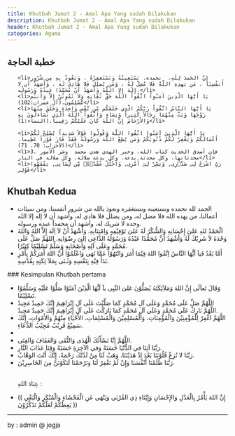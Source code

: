 ```yaml
---
title: Khutbah Jumat 2 - Amal Apa Yang sudah Dilakukan 
description: Khutbah Jumat 2 - Amal Apa Yang sudah Dilakukan 
header: Khutbah Jumat 2 - Amal Apa Yang sudah Dilakukan 
categories: Agama
---
```


<!--Waktu dan Tempat : Jumat 20 12 2019, Loleo -->
<div class="rr">
<h2>
خطبة الحاجة
</h2>
</div>
<div class="arx">
<ul>
	
	<li>إِنَّ الحَمدَ لِلَّهِ،  نحمده، نَسْتَعِينُهُ وَنَسْتَغفِرُهُ ، وَنَعُوذُ بِهِ مِن شُرُورِ أَنفُسِنَا ، مَن يَهدِهِ اللَّهُ فَلا مُضِلَّ لَهُ ، وَمَن يُضلِل فَلا هَادِيَ لَه ، وَأَشهَدُ أَن لا إِلَهَ إِلا اللَّهُ وَأَشهَدُ أَنَّ مُحَمَّدًا عَبدُهُ وَرَسُولُه.</li>
	<li>يَا أَيُّهَا الَّذِينَ آمَنُواْ اتَّقُواْ اللّهَ حَقَّ تُقَاتِهِ وَلاَ تَمُوتُنَّ إِلاَّ وَأَنتُم مُّسْلِمُونَ.(آل عمران:102)</li>
	<li>يَا أَيُّهَا النَّاسُ اتَّقُواْ رَبَّكُمُ الَّذِي خَلَقَكُم مِّن نَّفْسٍ وَاحِدَةٍ وَخَلَقَ مِنْهَا زَوْجَهَا وَبَثَّ مِنْهُمَا رِجَالاً كَثِيراً وَنِسَاء وَاتَّقُواْ اللّهَ الَّذِي تَسَاءلُونَ بِهِ وَالأَرْحَامَ إِنَّ اللّهَ كَانَ عَلَيْكُمْ رَقِيباً.(النساء:1)</li>
	
	<li>يَا أَيُّهَا الَّذِينَ آمَنُوا اتَّقُوا اللَّهَ وَقُولُوا قَوْلاً سَدِيداً يُصْلِحْ لَكُمْ أَعْمَالَكُمْ وَيَغْفِرْ لَكُمْ ذُنُوبَكُمْ وَمَن يُطِعْ اللَّهَ وَرَسُولَهُ فَقَدْ فَازَ فَوْزاً عَظِيماً.(الأحزاب: 70، 71)</li>
	<li>3. فإن أصدق الحديث كتاب الله، وخير الهدي هدي محمد ‮ ‬وشر‮ ‬الأمور‮ ‬محدثاتها،‮ ‬وكل‮ ‬محدثة‮ ‬بدعة،‮ ‬وكل‮ ‬بدعة‮ ‬ضلالة،‮ ‬وكل‮ ‬ضلالة‮ ‬في‮ ‬النار</li>
	<li>رَبِّ اشْرَحْ لِى صَدًْۭرِى, وَيَسِّرْ لِىٓ أَمْرِى, وَاحْلُلْ عُقْدًَۭةًۭ مِّن لِّسَانِى, يَفْقَهُوا قَوْلِى</li>
</ul>




</div>

## Khutbah Kedua
<div class="ar"> 
<ul>
	<li>الحمد لله نحمده ونستعينه ونستغفره ونعوذ بالله من شرور أنفسنا، ومن سيئات أعمالنا، من يهده الله فلا مضل له، ومن يضلل فلا هادي له، وأشهد أن لا إله إلا الله وحده لا شريك له، وأشهد أن محمداً عبده ورسوله. </li>
<li>اَلْحَمْدُ للهِ عَلىَ إِحْسَانِهِ وَالشُّكْرُ لَهُ عَلىَ تَوْفِيْقِهِ وَاِمْتِنَانِهِ. وَأَشْهَدُ أَنْ لاَ اِلَهَ إِلاَّ اللهُ وَاللهُ وَحْدَهُ لاَ شَرِيْكَ لَهُ وَأَشْهَدُ أنَّ مُحَمَّدًا عَبْدُهُ وَرَسُوْلُهُ الدَّاعِى إلىَ رِضْوَانِهِ. اللهُمَّ صَلِّ عَلَى مُحَمَّدٍ وِعَلَى اَلِهِ وَأَصْحَابِهِ وَسَلِّمْ تَسْلِيْمًا كِثيْرًا.</li>
<li>أَمَّا بَعْدُ فَياَ اَيُّهَا النَّاسُ اِتَّقُوا اللهَ فِيْمَا أَمَرَ وَانْتَهُوْا عَمَّا نَهَى وَاعْلَمُوْا أَنَّ اللهَ أَمَرَكُمْ بِأَمْرٍ بَدَأَ فِيْهِ بِنَفْسِهِ وَثَـنَى بِمَلآ ئِكَتِهِ بِقُدْسِهِ.</li>
</ul>
</div>
### Kesimpulan Khutbah pertama 
<div class="ar"> 
<ul>

<li>وَقَالَ تَعاَلَى إِنَّ اللهَ وَمَلآئِكَتَهُ يُصَلُّوْنَ عَلىَ النَّبِى يآ اَيُّهَا الَّذِيْنَ آمَنُوْا صَلُّوْا عَلَيْهِ وَسَلِّمُوْا تَسْلِيْمًا.</li>
<li>اللَّهُمَّ صَلِّ عَلَى مُحَمَّدٍ وَعَلَى آلِ مُحَمَّدٍ كَمَا صَلَّيْتَ عَلَى آلِ إِبْرَاهِيمَ إِنَّكَ حَمِيدٌ مَجِيدٌ اللَّهُمَّ بَارِكْ عَلَى مُحَمَّدٍ وَعَلَى آلِ مُحَمَّدٍ كَمَا بَارَكْتَ عَلَى آلِ إِبْرَاهِيمَ إِنَّكَ حَمِيدٌ مَجِيدٌ.</li>

<li>اللَّهُمَّ اغْفِرْ لِلْمُؤْمِنِيْنَ وَالْمُؤْمِنَاتِ، وَالْمُسْلِمِيْنَ وَالْمُسْلِمَاتِ، الأَحْيَاءِ مِنْهُمْ وَالأَمْوَاتِ، إِنَّكَ سَمِيْعٌ قَرِيْبٌ مُجِيْبُ الدُّعَاءِ.</li>
<li> </li>
<li>اللَّهُمَّ إِنَّا نَسْأَلُكَ الْهُدَى وَالتُّقَى وَالعَفَافَ وَالغِنَى.</li>
<li>رَبَّنَا آتِنَا في الدُّنْيَا حَسَنَةً وَفي الآخِرَةِ حَسَنَةً وَقِنَا عَذَابَ النَّارِ.</li>
<li>رَبَّنَا لا تُزِغْ قُلُوْبَنَا بَعْدَ إِذْ هَدَيْتَنَا، وَهَبْ لَنَا مِنْ لَدُنْكَ رَحْمَةً، إِنَّكَ أَنْتَ الوَهَّابُ.</li>
<li>رَبَّنَا ظَلَمْنَا أَنْفُسَنَا وَإِنْ لَمْ تَغْفِرْ لَنَا وَتَرْحَمْنَا لَنَكُوْنَنَّ مِنَ الخَاسِرِيْنَ.</li>
<br />

 عِبَادَ اللهِ :
<br />
<li>(( إِنَّ اللهَ يَأْمُرُ بِالْعَدْلِ وَالإِحْسَانِ وَإِيْتَاءِ ذِي القُرْبَى وَيَنْهَى عَنِ الْفَحْشَاءِ وَالْمُنْكَرِ وَالْبَغْيِ يَعِظُكُمْ لَعَلَّكُمْ تَذَكَّرُوْنَ ))</li>

</ul>
</div>


----
by : admin @ jogja


<!--

- [](){:target="_blank"}
- [](){:target="_blank"}
- [](){:target="_blank"}
- [](){:target="_blank"}

<a href="" target="_blank" class="ll"> </a>
<a href="" target="_blank" class="ll"> </a>

<div class="ar">
<ul>
<li></li>
<li></li>
<li></li>
</ul>
</div>
-->



